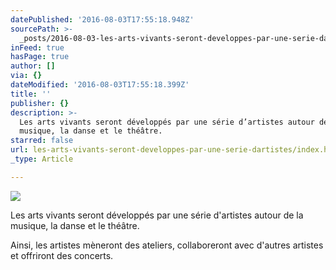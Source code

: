 ```yaml
---
datePublished: '2016-08-03T17:55:18.948Z'
sourcePath: >-
  _posts/2016-08-03-les-arts-vivants-seront-developpes-par-une-serie-dartistes.md
inFeed: true
hasPage: true
author: []
via: {}
dateModified: '2016-08-03T17:55:18.399Z'
title: ''
publisher: {}
description: >-
  Les arts vivants seront développés par une série d’artistes autour de la
  musique, la danse et le théâtre.
starred: false
url: les-arts-vivants-seront-developpes-par-une-serie-dartistes/index.html
_type: Article

---
```

![](https://the-grid-user-content.s3-us-west-2.amazonaws.com/3ac7e4ab-09c7-44fc-b1f2-cb8decb4d3a1.jpg)

Les arts vivants seront développés par une série d'artistes autour de la musique, la danse et le théâtre.

Ainsi, les artistes mèneront des ateliers, collaboreront avec d'autres artistes et offriront des concerts.